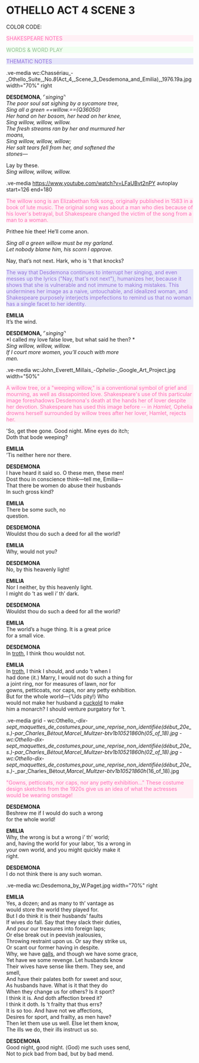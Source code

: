 # OTHELLO ACT 4 SCENE 3

COLOR CODE:
  *<p style="color:hotpink; background-color:lavenderblush">* SHAKESPEARE NOTES
    *<p style="color:darkseagreen; background-color:honeydew">* WORDS & WORD PLAY
    *<p style="color:mediumpurple; background-color:lavender">* THEMATIC NOTES

.ve-media wc:Chassériau_-_Othello_Suite,_No._8_(Act_4,_Scene_3_Desdemona_and_Emilia),_1976.19a.jpg width="70%"  right 

 **DESDEMONA**, ⌜*singing*⌝ </br> 
 *The poor soul sat sighing by a sycamore tree,* </br>
 *Sing all a green ==willow.=={Q36050}* </br>
 *Her hand on her bosom, her head on her knee,* </br>
 *Sing willow, willow, willow.* </br>
 *The fresh streams ran by her and murmured her </br>
  moans,* </br>
  *Sing willow, willow, willow;* </br>
  *Her salt tears fell from her, and softened the </br>
  stones—* </br>
  
 Lay by these. </br>
*Sing willow, willow, willow.*  <p>

.ve-media https://www.youtube.com/watch?v=LFaUBvt2nPY autoplay start=126 end=180
    
  *<p style="color:hotpink; background-color:lavenderblush">* The willow song is an Elizabethan folk song, originally published in 1583 in a book of lute music. The original song was about a man who dies because of his lover's betrayal, but Shakespeare changed the victim of the song from a man to a woman.

Prithee hie thee! He’ll come anon. </br>

*Sing all a green willow must be my garland*. </br>
*Let nobody blame him, his scorn I approve.* </br>

Nay, that’s not next. Hark, who is ’t that knocks? </br> 

*<p style="color:mediumpurple; background-color:lavender">* The way that Desdemona continues to interrupt her singing, and even messes up the lyrics ("Nay, that's not next"), humanizes her, because it shows that she is vulnerable and not immune to making mistakes. This undermines her image as a naive, untouchable, and idealized woman, and Shakespeare purposely interjects impefections to remind us that no woman has a single facet to her identity.

**EMILIA** </br> 
It’s the wind. </br>

**DESDEMONA,** ⌜*singing*⌝ </br>
 *I called my love false love, but what said he then? *</br>
 *Sing willow, willow, willow.* </br>
 *If I court more women, you’ll couch with more </br>
  men.* </p>
  
.ve-media wc:John_Everett_Millais_-_Ophelia_-_Google_Art_Project.jpg width="50%"   
 
 *<p style="color:hotpink; background-color:lavenderblush">* A willow tree, or a "weeping willow," is a conventional symbol of grief and mourning, as well as dissapointed love. Shakespeare's use of this particular image foreshadows  Desdemona's death at the hands her of lover despite her devotion. Shakespeare has used this image before -- in *Hamlet,* Ophelia drowns herself surrounded by willow trees after her lover, Hamlet, rejects her.
 
</p> 'So, get thee gone. Good night. Mine eyes do itch; </br>
 Doth that bode weeping? </br>

**EMILIA** </br>
 ’Tis neither here nor there.</br>

**DESDEMONA** </br>
 I have heard it said so. O these men, these men! </br>
 Dost thou in conscience think—tell me, Emilia— </br>
 That there be women do abuse their husbands </br>
 In such gross kind? </br>

**EMILIA** </br>
There be some such, no </br>
 question. </br>

**DESDEMONA**  </br>
 Wouldst thou do such a deed for all the world? </br>

**EMILIA** </br>
Why, would not you? </br>

**DESDEMONA** </br>
 No, by this heavenly light! </br>

**EMILIA** </br>
 Nor I neither, by this heavenly light. </br>
 I might do ’t as well i’ th’ dark. </br>

**DESDEMONA** </br>
Wouldst thou do such a deed for all the world? </br>

**EMILIA** </br> 
The world’s a huge thing. It is a great price </br>
 for a small vice. </br>

**DESDEMONA** </br>
In [troth](https://www.shakespeareswords.com/Public/GlossaryHeadword.aspx?headwordId=5555), I think thou wouldst not. </br>

**EMILIA** </br>
 In [troth](https://www.shakespeareswords.com/Public/GlossaryHeadword.aspx?headwordId=5555), I think I should, and undo ’t when I </br>
 had done ⟨it.⟩ Marry, I would not do such a thing for </br>
 a joint ring, nor for measures of lawn, nor for </br>
 gowns, petticoats, nor caps, nor any petty exhibition. </br>
 But for the whole world—⟨’Uds pity!⟩ Who </br>
 would not make her husband a [cuckold](https://www.shakespeareswords.com/Public/Glossary.aspx?Id=2786) to make </br>
 him a monarch? I should venture purgatory for ’t. </br>
 
.ve-media grid
    - wc:Othello_-_dix-sept_maquettes_de_costumes,_pour_une_reprise_non_identifiée_(début_20e_s.)_-_par_Charles_Bétout,_Marcel_Multzer_-_btv1b10521860h_(05_of_18).jpg
    - wc:Othello_-_dix-sept_maquettes_de_costumes,_pour_une_reprise_non_identifiée_(début_20e_s.)_-_par_Charles_Bétout,_Marcel_Multzer_-_btv1b10521860h_(02_of_18).jpg
    - wc:Othello_-_dix-sept_maquettes_de_costumes,_pour_une_reprise_non_identifiée_(début_20e_s.)_-_par_Charles_Bétout,_Marcel_Multzer_-_btv1b10521860h_(16_of_18).jpg

  *<p style="color:hotpink; background-color:lavenderblush">* "Gowns, petticoats, nor caps, nor any petty exhibition..." These costume design sketches from the 1920s give us an idea of what the actresses would be wearing onstage! 

**DESDEMONA**  </br>
Beshrew me if I would do such a wrong </br>
 for the whole world! </br>

**EMILIA** </br>
Why, the wrong is but a wrong i’ th’ world; </br>
 and, having the world for your labor, ’tis a wrong in </br>
 your own world, and you might quickly make it </br>
 right. </br>

**DESDEMONA** </br>
I do not think there is any such woman. </br>

.ve-media wc:Desdemona_by_W.Paget.jpg width="70%" right

**EMILIA** </br>
Yes, a dozen; and as many to th’ vantage as</br>
 would store the world they played for. </br>
But I do think it is their husbands’ faults </br>
 If wives do fall. Say that they slack their duties, </br>
 And pour our treasures into foreign laps; </br>
 Or else break out in peevish jealousies, </br>
 Throwing restraint upon us. Or say they strike us, </br>
 Or scant our former having in despite. </br>
 Why, we have [galls](https://www.shakespeareswords.com/Public/GlossaryHeadword.aspx?headwordId=17559), and though we have some grace, </br>
 Yet have we some revenge. Let husbands know </br>
 Their wives have sense like them. They see, and </br>
 smell, </br>
 And have their palates both for sweet and sour, </br>
 As husbands have. What is it that they do </br>
 When they change us for others? Is it sport? </br>
 I think it is. And doth affection breed it? </br>
 I think it doth. Is ’t frailty that thus errs? </br>
 It is so too. And have not we affections, </br>
 Desires for sport, and frailty, as men have? </br>
 Then let them use us well. Else let them know, </br>
The ills we do, their ills instruct us so. </br>

**DESDEMONA** </br>
Good night, good night. ⟨God⟩ me such uses send, </br>
Not to pick bad from bad, but by bad mend. </br>

